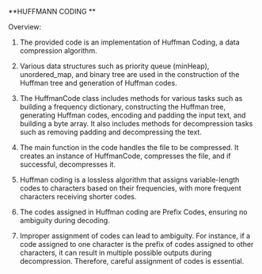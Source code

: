 **HUFFMANN CODING **

Overview:

1. The provided code is an implementation of Huffman Coding, a data compression algorithm.

2. Various data structures such as priority queue (minHeap), unordered_map, and binary tree are used in the construction of the Huffman tree and generation of Huffman codes.

3. The HuffmanCode class includes methods for various tasks such as building a frequency dictionary, constructing the Huffman tree, generating Huffman codes, encoding and padding the input text, and building a byte array. It also includes methods for decompression tasks such as removing padding and decompressing the text.

4. The main function in the code handles the file to be compressed. It creates an instance of HuffmanCode, compresses the file, and if successful, decompresses it.

5. Huffman coding is a lossless algorithm that assigns variable-length codes to characters based on their frequencies, with more frequent characters receiving shorter codes.

6. The codes assigned in Huffman coding are Prefix Codes, ensuring no ambiguity during decoding.

7. Improper assignment of codes can lead to ambiguity. For instance, if a code assigned to one character is the prefix of codes assigned to other characters, it can result in multiple possible outputs during decompression. Therefore, careful assignment of codes is essential.
